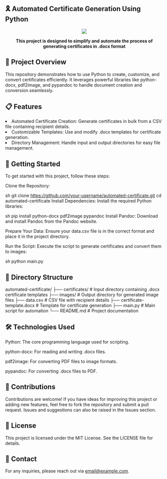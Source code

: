 ## 🎗️ Automated Certificate Generation Using Python

<div align="center">
<img src="https://github.com/LikhithSP/automated-certificate-python/blob/main/images/output.png">
</div>

<p align="center"><strong>This project is designed to simplify and automate the process of generating certificates in .docx format</strong></p>

## 🌟 Project Overview
This repository demonstrates how to use Python to create, customize, and convert certificates efficiently. It leverages powerful libraries like python-docx, pdf2image, and pypandoc to handle document creation and conversion seamlessly.

## 📋 Features
<li>Automated Certificate Creation: Generate certificates in bulk from a CSV file containing recipient details.</li>

<li>Customizable Templates: Use and modify .docx templates for certificate generation.</li>

<li>Directory Management: Handle input and output directories for easy file management.</li>

## 🚀 Getting Started

To get started with this project, follow these steps:

Clone the Repository:

sh
git clone https://github.com/your-username/automated-certificate.git
cd automated-certificate
Install Dependencies: Install the required Python libraries:

sh
pip install python-docx pdf2image pypandoc
Install Pandoc: Download and install Pandoc from the Pandoc website.

Prepare Your Data: Ensure your data.csv file is in the correct format and place it in the project directory.

Run the Script: Execute the script to generate certificates and convert them to images:

sh
python main.py

## 📂 Directory Structure

automated-certificate/
├── certificates/               # Input directory containing .docx certificate templates
├── images/                     # Output directory for generated image files
├── data.csv                    # CSV file with recipient details
├── certificate-template.docx   # Template for certificate generation
├── main.py                     # Main script for automation
└── README.md                   # Project documentation

## 🛠️ Technologies Used
Python: The core programming language used for scripting.

python-docx: For reading and writing .docx files.

pdf2image: For converting PDF files to image formats.

pypandoc: For converting .docx files to PDF.

## 🤝 Contributions
Contributions are welcome! If you have ideas for improving this project or adding new features, feel free to fork the repository and submit a pull request. Issues and suggestions can also be raised in the Issues section.

## 📄 License
This project is licensed under the MIT License. See the LICENSE file for details.

## 📧 Contact
For any inquiries, please reach out via email@example.com.
